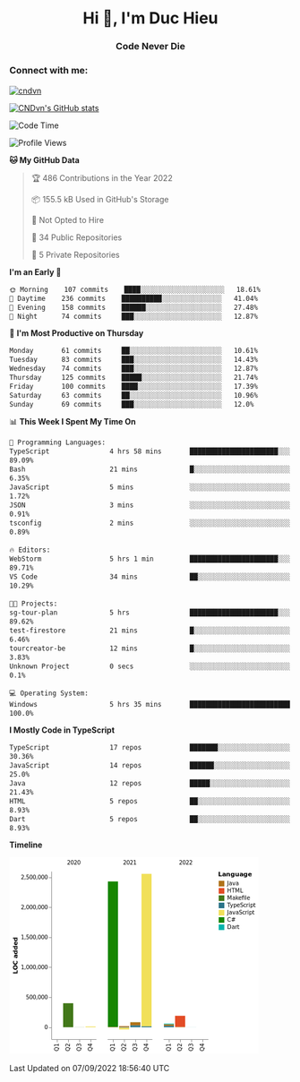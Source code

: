 <h1 align="center">Hi 👋, I'm Duc Hieu</h1>
<h3 align="center">Code Never Die</h3>

<h3 align="left">Connect with me:</h3>
<p align="left">
<a href="https://linkedin.com/in/cndvn" target="blank"><img align="center" src="https://img.shields.io/badge/LinkedIn-0077B5?style=for-the-badge&logo=linkedin&logoColor=white" alt="cndvn"/></a>
<!--
<a href="https://fb.com/cnd.duchieu" target="blank"><img align="center" src="https://img.shields.io/badge/Facebook-1877F2?style=for-the-badge&logo=facebook&logoColor=white" alt="cnd.duchieu"/></a>
 -->
</p>

[![CNDvn's GitHub stats](https://github-readme-stats.vercel.app/api?username=cndvn)](https://github.com/anuraghazra/github-readme-stats)

<!--START_SECTION:waka-->
![Code Time](http://img.shields.io/badge/Code%20Time-882%20hrs%2054%20mins-blue)

![Profile Views](http://img.shields.io/badge/Profile%20Views-0-blue)

**🐱 My GitHub Data** 

> 🏆 486 Contributions in the Year 2022
 > 
> 📦 155.5 kB Used in GitHub's Storage 
 > 
> 🚫 Not Opted to Hire
 > 
> 📜 34 Public Repositories 
 > 
> 🔑 5 Private Repositories  
 > 
**I'm an Early 🐤** 

```text
🌞 Morning    107 commits    ████░░░░░░░░░░░░░░░░░░░░░   18.61% 
🌆 Daytime    236 commits    ██████████░░░░░░░░░░░░░░░   41.04% 
🌃 Evening    158 commits    ██████░░░░░░░░░░░░░░░░░░░   27.48% 
🌙 Night      74 commits     ███░░░░░░░░░░░░░░░░░░░░░░   12.87%

```
📅 **I'm Most Productive on Thursday** 

```text
Monday       61 commits     ██░░░░░░░░░░░░░░░░░░░░░░░   10.61% 
Tuesday      83 commits     ███░░░░░░░░░░░░░░░░░░░░░░   14.43% 
Wednesday    74 commits     ███░░░░░░░░░░░░░░░░░░░░░░   12.87% 
Thursday     125 commits    █████░░░░░░░░░░░░░░░░░░░░   21.74% 
Friday       100 commits    ████░░░░░░░░░░░░░░░░░░░░░   17.39% 
Saturday     63 commits     ██░░░░░░░░░░░░░░░░░░░░░░░   10.96% 
Sunday       69 commits     ███░░░░░░░░░░░░░░░░░░░░░░   12.0%

```


📊 **This Week I Spent My Time On** 

```text
💬 Programming Languages: 
TypeScript               4 hrs 58 mins       ██████████████████████░░░   89.09% 
Bash                     21 mins             █░░░░░░░░░░░░░░░░░░░░░░░░   6.35% 
JavaScript               5 mins              ░░░░░░░░░░░░░░░░░░░░░░░░░   1.72% 
JSON                     3 mins              ░░░░░░░░░░░░░░░░░░░░░░░░░   0.91% 
tsconfig                 2 mins              ░░░░░░░░░░░░░░░░░░░░░░░░░   0.89%

🔥 Editors: 
WebStorm                 5 hrs 1 min         ██████████████████████░░░   89.71% 
VS Code                  34 mins             ██░░░░░░░░░░░░░░░░░░░░░░░   10.29%

🐱‍💻 Projects: 
sg-tour-plan             5 hrs               ██████████████████████░░░   89.62% 
test-firestore           21 mins             █░░░░░░░░░░░░░░░░░░░░░░░░   6.46% 
tourcreator-be           12 mins             █░░░░░░░░░░░░░░░░░░░░░░░░   3.83% 
Unknown Project          0 secs              ░░░░░░░░░░░░░░░░░░░░░░░░░   0.1%

💻 Operating System: 
Windows                  5 hrs 35 mins       █████████████████████████   100.0%

```

**I Mostly Code in TypeScript** 

```text
TypeScript               17 repos            ███████░░░░░░░░░░░░░░░░░░   30.36% 
JavaScript               14 repos            ██████░░░░░░░░░░░░░░░░░░░   25.0% 
Java                     12 repos            █████░░░░░░░░░░░░░░░░░░░░   21.43% 
HTML                     5 repos             ██░░░░░░░░░░░░░░░░░░░░░░░   8.93% 
Dart                     5 repos             ██░░░░░░░░░░░░░░░░░░░░░░░   8.93%

```


**Timeline**

![Chart not found](https://raw.githubusercontent.com/CNDvn/CNDvn/main/charts/bar_graph.png) 


 Last Updated on 07/09/2022 18:56:40 UTC
<!--END_SECTION:waka-->
